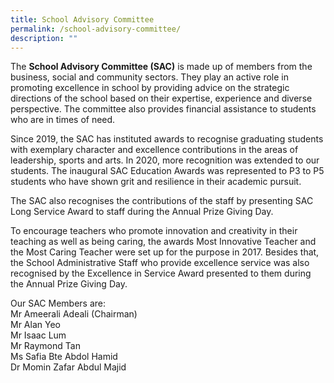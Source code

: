 ```yaml
---
title: School Advisory Committee
permalink: /school-advisory-committee/
description: ""
---
```

<p>The&nbsp;<strong>School Advisory Committee (SAC)</strong>&nbsp;is made up of members from the business, social and community sectors. They play an active role in promoting excellence in school by providing advice on the strategic directions of the school based on their expertise, experience and diverse perspective. The committee also provides financial assistance to students who are in times of need.</p>
<p>Since 2019, the SAC has instituted awards to recognise graduating students with exemplary character and excellence contributions in the areas of leadership, sports and arts. In 2020, more recognition was extended to our students. The inaugural SAC Education Awards was represented to P3 to P5 students who have shown grit and resilience in their academic pursuit.</p>
<p>The SAC also recognises the contributions of the staff by presenting SAC Long Service Award to staff during the Annual Prize Giving Day.</p>
<p>To encourage teachers who promote innovation and creativity in their teaching as well as being caring, the awards Most Innovative Teacher and the Most Caring Teacher were set up for the purpose in 2017. Besides that, the School Administrative Staff who provide excellence service was also recognised by the Excellence in Service Award presented to them during the Annual Prize Giving Day.</p>
<p>Our SAC Members are:<br />Mr Ameerali Adeali (Chairman)<br />Mr Alan Yeo<br />Mr Isaac Lum<br />Mr Raymond Tan<br />Ms Safia Bte Abdol Hamid<br />Dr Momin Zafar Abdul Majid</p>